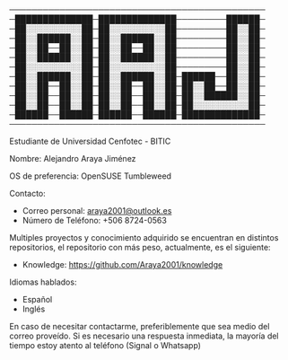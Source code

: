 ──────────────────────────────────────────────
─██████████████─██████████████─────────██████─
─██░░░░░░░░░░██─██░░░░░░░░░░██─────────██░░██─
─██░░██████░░██─██░░██████░░██─────────██░░██─
─██░░██──██░░██─██░░██──██░░██─────────██░░██─
─██░░██████░░██─██░░██████░░██─────────██░░██─
─██░░░░░░░░░░██─██░░░░░░░░░░██─────────██░░██─
─██░░██████░░██─██░░██████░░██─██████──██░░██─
─██░░██──██░░██─██░░██──██░░██─██░░██──██░░██─
─██░░██──██░░██─██░░██──██░░██─██░░██████░░██─
─██░░██──██░░██─██░░██──██░░██─██░░░░░░░░░░██─
─██████──██████─██████──██████─██████████████─
──────────────────────────────────────────────

Estudiante de Universidad Cenfotec - BITIC

Nombre: Alejandro Araya Jiménez

OS de preferencia: OpenSUSE Tumbleweed

Contacto:
* Correo personal: araya2001@outlook.es
* Número de Teléfono: +506 8724-0563

Multiples proyectos y conocimiento adquirido se encuentran en distintos repositorios, el repositorio con más peso, actualmente, es el siguiente:
* Knowledge: https://github.com/Araya2001/knowledge

Idiomas hablados:
* Español
* Inglés

En caso de necesitar contactarme, preferiblemente que sea medio del correo proveído. Si es necesario una respuesta inmediata, la mayoría del tiempo estoy atento al teléfono (Signal o Whatsapp)

